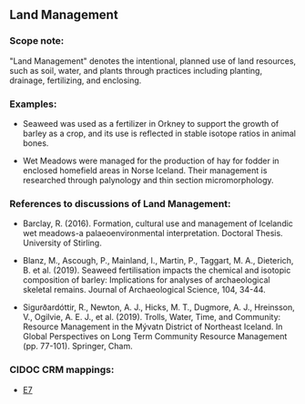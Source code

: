 
## Land Management 

###  Scope note: 
"Land Management" denotes the intentional, planned use of land resources, such as soil, water, and plants through practices including planting, drainage, fertilizing, and enclosing. 

### Examples: 

* Seaweed was used as a fertilizer in Orkney to support the growth of barley as a crop, and its use is reflected in stable isotope ratios in animal bones. 

* Wet Meadows were managed for the production of hay for fodder in enclosed homefield areas in Norse Iceland. Their management is researched through palynology and thin section micromorphology. 


### References to discussions of Land Management:

* Barclay, R. (2016). Formation, cultural use and management of Icelandic wet meadows-a palaeoenvironmental interpretation. Doctoral Thesis. University of Stirling.

* Blanz, M., Ascough, P., Mainland, I., Martin, P., Taggart, M. A., Dieterich, B. et al. (2019). Seaweed fertilisation impacts the chemical and isotopic composition of barley: Implications for analyses of archaeological skeletal remains. Journal of Archaeological Science, 104, 34-44.

* Sigurðardóttir, R., Newton, A. J., Hicks, M. T., Dugmore, A. J., Hreinsson, V., Ogilvie, A. E. J., et al. (2019). Trolls, Water, Time, and Community: Resource Management in the Mývatn District of Northeast Iceland. In Global Perspectives on Long Term Community Resource Management (pp. 77-101). Springer, Cham.

### CIDOC CRM mappings: 

* [E7](http://www.cidoc-crm.org/Entity/E7-Activity/Version-6.2.1)


